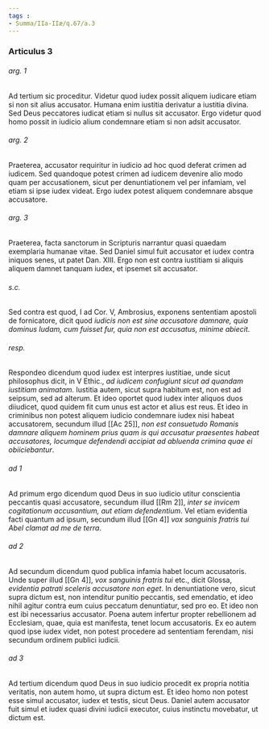 ```yaml
---
tags : 
- Summa/IIa-IIæ/q.67/a.3
---
```


### Articulus 3

###### arg. 1
Ad tertium sic proceditur. Videtur quod iudex possit aliquem iudicare etiam si non sit alius accusator. Humana enim iustitia derivatur a iustitia divina. Sed Deus peccatores iudicat etiam si nullus sit accusator. Ergo videtur quod homo possit in iudicio alium condemnare etiam si non adsit accusator.

###### arg. 2
Praeterea, accusator requiritur in iudicio ad hoc quod deferat crimen ad iudicem. Sed quandoque potest crimen ad iudicem devenire alio modo quam per accusationem, sicut per denuntiationem vel per infamiam, vel etiam si ipse iudex videat. Ergo iudex potest aliquem condemnare absque accusatore.

###### arg. 3
Praeterea, facta sanctorum in Scripturis narrantur quasi quaedam exemplaria humanae vitae. Sed Daniel simul fuit accusator et iudex contra iniquos senes, ut patet Dan. XIII. Ergo non est contra iustitiam si aliquis aliquem damnet tanquam iudex, et ipsemet sit accusator.

###### s.c.
Sed contra est quod, I ad Cor. V, Ambrosius, exponens sententiam apostoli de fornicatore, dicit quod *iudicis non est sine accusatore damnare, quia dominus Iudam, cum fuisset fur, quia non est accusatus, minime abiecit*.

###### resp.
Respondeo dicendum quod iudex est interpres iustitiae, unde sicut philosophus dicit, in V Ethic., *ad iudicem confugiunt sicut ad quandam iustitiam animatam*. Iustitia autem, sicut supra habitum est, non est ad seipsum, sed ad alterum. Et ideo oportet quod iudex inter aliquos duos diiudicet, quod quidem fit cum unus est actor et alius est reus. Et ideo in criminibus non potest aliquem iudicio condemnare iudex nisi habeat accusatorem, secundum illud [[Ac 25]], *non est consuetudo Romanis damnare aliquem hominem prius quam is qui accusatur praesentes habeat accusatores, locumque defendendi accipiat ad abluenda crimina quae ei obiiciebantur*.

###### ad 1
Ad primum ergo dicendum quod Deus in suo iudicio utitur conscientia peccantis quasi accusatore, secundum illud [[Rm 2]], *inter se invicem cogitationum accusantium, aut etiam defendentium*. Vel etiam evidentia facti quantum ad ipsum, secundum illud [[Gn 4]] *vox sanguinis fratris tui Abel clamat ad me de terra*.

###### ad 2
Ad secundum dicendum quod publica infamia habet locum accusatoris. Unde super illud [[Gn 4]], *vox sanguinis fratris tui* etc., dicit Glossa, *evidentia patrati sceleris accusatore non eget*. In denuntiatione vero, sicut supra dictum est, non intenditur punitio peccantis, sed emendatio, et ideo nihil agitur contra eum cuius peccatum denuntiatur, sed pro eo. Et ideo non est ibi necessarius accusator. Poena autem infertur propter rebellionem ad Ecclesiam, quae, quia est manifesta, tenet locum accusatoris. Ex eo autem quod ipse iudex videt, non potest procedere ad sententiam ferendam, nisi secundum ordinem publici iudicii.

###### ad 3
Ad tertium dicendum quod Deus in suo iudicio procedit ex propria notitia veritatis, non autem homo, ut supra dictum est. Et ideo homo non potest esse simul accusator, iudex et testis, sicut Deus. Daniel autem accusator fuit simul et iudex quasi divini iudicii executor, cuius instinctu movebatur, ut dictum est.

